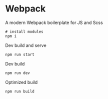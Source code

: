 # Webpack

A modern Webpack boilerplate for JS and Scss

```
# install modules
npm i
```

Dev build and serve
```
npm run start
```

Dev build
```
npm run dev
```

Optimized build
```
npm run build
```

